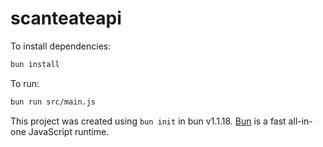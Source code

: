 # scanteateapi

To install dependencies:

```bash
bun install
```

To run:

```bash
bun run src/main.js
```

This project was created using `bun init` in bun v1.1.18. [Bun](https://bun.sh) is a fast all-in-one JavaScript runtime.
